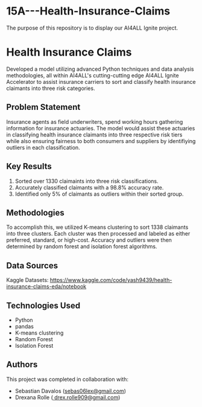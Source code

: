 # 15A---Health-Insurance-Claims
The purpose of this repository is to display our AI4ALL Ignite project.
# Health Insurance Claims

Developed a model utilizing advanced Python techniques and data analysis methodologies, all within AI4ALL's cutting-cutting edge AI4ALL Ignite Accelerator to assist insurance carriers to sort and classify health insurance claimants into three risk categories.




## Problem Statement <!--- do not change this line -->

Insurance agents as field underwriters, spend working hours gathering information for insurance actuaries. The model would assist these actuaries in classifying health insurance claimants into three respective risk tiers while also ensuring fairness to both consumers and suppliers by identifiying outliers in each classification.

## Key Results <!--- do not change this line -->

1. Sorted over 1330 claimaints into three risk classifications.
2. Accurately classified claimants with a 98.8% accuracy rate.
3. Identified only 5% of claimants as outliers within their sorted group.

## Methodologies <!--- do not change this line -->
To accomplish this, we utilized K-means clustering to sort 1338 claimants into three clusters. Each cluster was then processed and labeled as either preferred, standard, or high-cost. Accuracy and outliers were then determined by random forest and isolation forest algorithms.

## Data Sources <!--- do not change this line -->

Kaggle Datasets: https://www.kaggle.com/code/yash9439/health-insurance-claims-eda/notebook


## Technologies Used <!--- do not change this line -->

- Python
- pandas
- K-means clustering
- Random Forest
- Isolation Forest
  

## Authors <!--- do not change this line -->

This project was completed in collaboration with:
- Sebastian Davalos ([sebas06lex@gmail.com](mailto:sebas06lex@gmail.com))
- Drexana Rolle ([ drex.rolle909@gmail.com](mailto:drex.rolle909@gmail.com))
